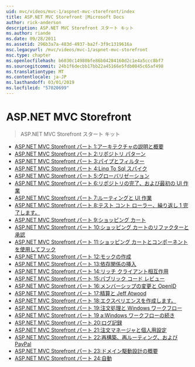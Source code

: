 ```yaml
---
uid: mvc/videos/mvc-1/aspnet-mvc-storefront/index
title: ASP.NET MVC Storefront |Microsoft Docs
author: rick-anderson
description: ASP.NET MVC Storefront スタート キット
ms.author: riande
ms.date: 09/28/2011
ms.assetid: 296b3a7a-483d-4937-ba2f-3f9c1319616a
msc.legacyurl: /mvc/videos/mvc-1/aspnet-mvc-storefront
msc.type: chapter
ms.openlocfilehash: b6030c14980bfe86b04284160d2c1e4a5ccc8bf7
ms.sourcegitcommit: 24b1f6decbb17bb22a45166e5fdb0845c65af498
ms.translationtype: MT
ms.contentlocale: ja-JP
ms.lasthandoff: 03/01/2019
ms.locfileid: "57020699"
---
```

<a name="aspnet-mvc-storefront"></a>ASP.NET MVC Storefront
====================
> ASP.NET MVC Storefront スタート キット


- [ASP.NET MVC Storefront パート 1:アーキテクチャの説明と概要](aspnet-mvc-storefront-part-1-architectural-discussion-and-overview.md)
- [ASP.NET MVC Storefront パート 2:リポジトリ パターン](aspnet-mvc-storefront-part-2-the-repository-pattern.md)
- [ASP.NET MVC Storefront パート 3:パイプとフィルター](aspnet-mvc-storefront-part-3-pipes-and-filters.md)
- [ASP.NET MVC Storefront パート 4:Linq To Sql スパイク](aspnet-mvc-storefront-part-4-linq-to-sql-spike.md)
- [ASP.NET MVC Storefront パート 5:グローバリゼーション](aspnet-mvc-storefront-part-5-globalization.md)
- [ASP.NET MVC Storefront パート 6:リポジトリの完了、および最初の UI 作業](aspnet-mvc-storefront-part-6-finishing-the-repository-and-initial-ui-work.md)
- [ASP.NET MVC Storefront パート 7:ルーティングと UI 作業](aspnet-mvc-storefront-part-7-routing-and-ui-work.md)
- [ASP.NET MVC Storefront パート 8:テスト コント ローラー、繰り返し 1 完了します。](aspnet-mvc-storefront-part-8-testing-controllers-iteration-1-complete.md)
- [ASP.NET MVC Storefront パート 9:ショッピング カート](aspnet-mvc-storefront-part-9-the-shopping-cart.md)
- [ASP.NET MVC Storefront パート 10:ショッピング カートのリファクターと承認](aspnet-mvc-storefront-part-10-shopping-cart-refactor-and-authorization.md)
- [ASP.NET MVC Storefront パート 11:ショッピング カートとコンポーネントを使用してフック](aspnet-mvc-storefront-part-11-hooking-up-the-shopping-cart-and-using-components.md)
- [ASP.NET MVC Storefront パート 12:モックの作成](aspnet-mvc-storefront-part-12-mocking.md)
- [ASP.NET MVC Storefront パート 13:依存関係の挿入](aspnet-mvc-storefront-part-13-dependency-injection.md)
- [ASP.NET MVC Storefront パート 14:リッチ クライアント相互作用](aspnet-mvc-storefront-part-14-rich-client-interaction.md)
- [ASP.NET MVC Storefront パート 15:パブリック コード レビュー](aspnet-mvc-storefront-part-15-public-code-review.md)
- [ASP.NET MVC Storefront パート 16:メンバーシップの変更と OpenID](aspnet-mvc-storefront-part-16-membership-redo-with-openid.md)
- [ASP.NET MVC Storefront パート 17:精算と Jeff Atwood](aspnet-mvc-storefront-part-17-checkout-with-jeff-atwood.md)
- [ASP.NET MVC Storefront パート 18:エクスペリエンスを作成します。](aspnet-mvc-storefront-part-18-creating-an-experience.md)
- [ASP.NET MVC Storefront パート 19:注文処理と Windows ワークフロー](aspnet-mvc-storefront-part-19-processing-orders-with-windows-workflow.md)
- [ASP.NET MVC Storefront パート 19 a:Windows ワークフローの続き](aspnet-mvc-storefront-part-19a-windows-workflow-followup.md)
- [ASP.NET MVC Storefront パート 20:ログ記録](aspnet-mvc-storefront-part-20-logging.md)
- [ASP.NET MVC Storefront パート 21:注文マネージャと個人用設定](aspnet-mvc-storefront-part-21-order-manager-and-personalization.md)
- [ASP.NET MVC Storefront パート 22:再構築、再ルーティング、および PayPal](aspnet-mvc-storefront-part-22-restructuring-rerouting-and-paypal.md)
- [ASP.NET MVC Storefront パート 23:ドメイン駆動設計の概要](aspnet-mvc-storefront-part-23-getting-started-with-domain-driven-design.md)
- [ASP.NET MVC Storefront パート 24:自動](aspnet-mvc-storefront-part-24-finis.md)
